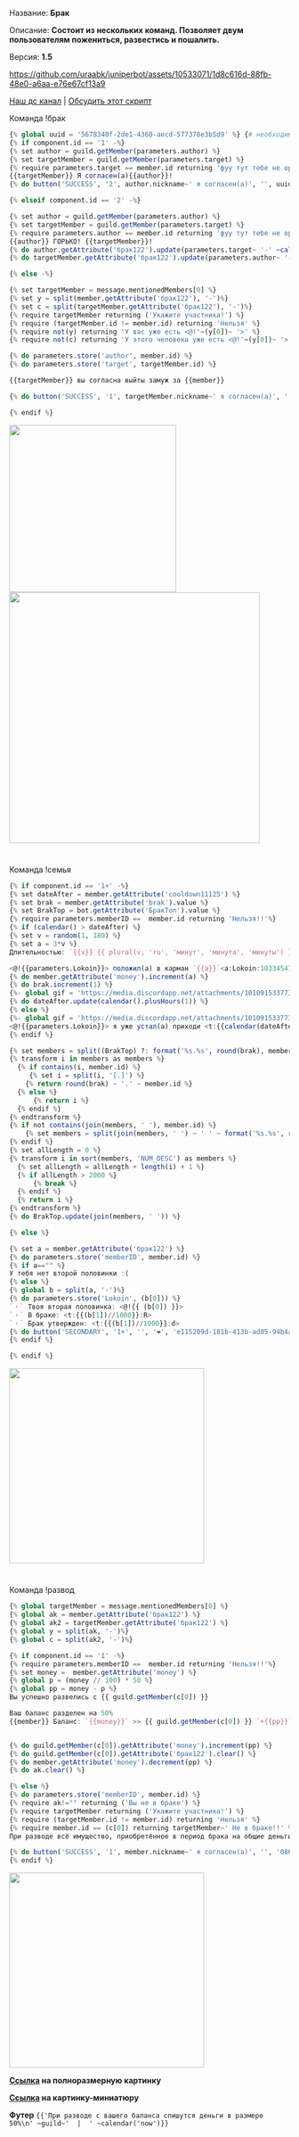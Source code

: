 Название: **Брак**

Описание: **Состоит из нескольких команд. Позволяет двум пользователям пожениться, развестись и пошалить.**

Версия: **1.5**

https://github.com/uraabk/juniperbot/assets/10533071/1d8c616d-88fb-48e0-a6aa-e76e67cf13a9

[Наш дс канал](https://discord.gg/TwKWBPrffE) | [Обсудить этот скрипт](https://discord.com/channels/1117328976097067008/1118287695781843064/1118288478422192159)

Команда !брак
```Julia
{% global uuid = '5678340f-2de1-4360-aecd-577378e3b5d9' %} {# необходимо изменить #}
{% if component.id == '1' -%}
{% set author = guild.getMember(parameters.author) %}
{% set targetMember = guild.getMember(parameters.target) %}
{% require parameters.target == member.id returning 'фуу тут тебе не оргия!!' %}
{{targetMember}} Я согласен(а){{author}}!
{% do button('SUCCESS', '2', author.nickname~' я согласен(а)', '', uuid) %}

{% elseif component.id == '2' -%}

{% set author = guild.getMember(parameters.author) %}
{% set targetMember = guild.getMember(parameters.target) %}
{% require parameters.author == member.id returning 'фуу тут тебе не оргия!!' %}
{{author}} ГОРЬКО! {{targetMember}}!
{% do author.getAttribute('брак122').update(parameters.target~ '-' ~calendar('now').millis) %}
{% do targetMember.getAttribute('брак122').update(parameters.author~ '-' ~calendar('now').millis) %}

{% else -%}

{% set targetMember = message.mentionedMembers[0] %}
{% set y = split(member.getAttribute('брак122'), '-')%}
{% set c = split(targetMember.getAttribute('брак122'), '-')%}
{% require targetMember returning ('Укажите участника!') %}
{% require (targetMember.id != member.id) returning 'Нельзя' %}
{% require not(y) returning 'У вас уже есть <@!'~(y[0])~ '>' %}
{% require not(c) returning 'У этого человека уже есть <@!'~(y[0])~ '>' %}

{% do parameters.store('author', member.id) %}
{% do parameters.store('target', targetMember.id) %}

{{targetMember}} вы согласна выйты замуж за {{member}}

{% do button('SUCCESS', '1', targetMember.nickname~' я согласен(а)', '', uuid) %}

{% endif %}
```
<img src="https://github.com/uraabk/juniperbot/assets/10533071/0908a624-f39e-451e-868c-2c1379030eeb" width="300">
<img src="https://github.com/uraabk/juniperbot/assets/10533071/c4ff7cff-447f-4f14-a56e-3fdf499a4db0" width="450">


#


Команда !семья
```Julia
{% if component.id == '1+' -%}
{% set dateAfter = member.getAttribute('cooldown11125') %}
{% set brak = member.getAttribute('brak').value %}
{% set BrakTop = bot.getAttribute('БракТоп').value %}
{% require parameters.memberID ==  member.id returning 'Нельзя!!'%}
{% if (calendar() > dateAfter) %}
{% set v = random(1, 180) %}
{% set a = 3*v %}
Длительностью: `{{v}} {{ plural(v, 'ru', 'минут', 'минута', 'минуты') }}`

<@!{{parameters.Lokoin}}> положил(а) в карман `{{a}}`<a:Lokoin:1033454770234609715>
{% do member.getAttribute('money').increment(a) %}
{% do brak.increment(1) %}
{%- global gif = 'https://media.discordapp.net/attachments/1010915337732104275/1110090847837491220/maxresdefault.jpg'%}
{% do dateAfter.update(calendar().plusHours(1)) %}
{% else %}
{%- global gif = 'https://media.discordapp.net/attachments/1010915337732104275/1110110484490887168/ggggg.jpg'%}
<@!{{parameters.Lokoin}}> я уже устал(а) приходи <t:{{calendar(dateAfter).millis//1000}}:R>
{% endif %}

{% set members = split((BrakTop) ?: format('%s.%s', round(brak), member.id), ' ') %}
{% transform i in members as members %}
  {% if contains(i, member.id) %}
     {% set i = split(i, '[.]') %}
    {% return round(brak) ~ '.' ~ member.id %}
  {% else %}
      {% return i %}
  {% endif %}
{% endtransform %}
{% if not contains(join(members, ' '), member.id) %}
    {% set members = split(join(members, ' ') ~ ' ' ~ format('%s.%s', round(brak), member.id), ' ') %}
{% endif %}
{% set allLength = 0 %}
{% transform i in sort(members, 'NUM_DESC') as members %}
  {% set allLength = allLength + length(i) + 1 %} 
  {% if allLength > 2000 %}
      {% break %}
  {% endif %}  
  {% return i %}  
{% endtransform %}
{% do BrakTop.update(join(members, ' ')) %}

{% else %}

{% set a = member.getAttribute('брак122') %}
{% do parameters.store('memberID', member.id) %}
{% if a=="" %}
У тебя нет второй половинки :(
{% else %}
{% global b = split(a, '-')%}
{% do parameters.store('Lokoin', (b[0])) %}
`・` Твоя вторая половинка: <@!{{ (b[0]) }}>
`・` В браке: <t:{{(b[1])//1000}}:R>
`・` Брак утвержден: <t:{{(b[1])//1000}}:d>
{% do button('SECONDARY', '1+', '', '❤️', 'e115209d-181b-413b-ad05-94b4ae1f68ca') %} {# необходимо изменить #}
{% endif %}

{% endif %}
```
<img src="https://github.com/uraabk/juniperbot/assets/10533071/3ca7c2d9-ddf2-4bf4-bd49-7b692e82e132" width="350">


#


Команда !развод
```Julia
{% global targetMember = message.mentionedMembers[0] %}
{% global ak = member.getAttribute('брак122') %}
{% global ak2 = targetMember.getAttribute('брак122') %}
{% global y = split(ak, '-')%}
{% global c = split(ak2, '-')%}

{% if component.id == '1' -%}
{% require parameters.memberID ==  member.id returning 'Нельзя!!'%}
{% set money =  member.getAttribute('money') %}
{% global p = (money // 100) * 50 %}
{% global pp = money - p %}
Вы успешно развелись с {{ guild.getMember(c[0]) }}

Ваш баланс разделен на 50%
{{member}} Баланс: `{{money}}` >> {{ guild.getMember(c[0]) }} `+{{pp}}`


{% do guild.getMember(c[0]).getAttribute('money').increment(pp) %}
{% do guild.getMember(c[0]).getAttribute('брак122').clear() %}
{% do member.getAttribute('money').decrement(pp) %}
{% do ak.clear() %}

{% else %}
{% do parameters.store('memberID', member.id) %}
{% require ak!="" returning ('Вы не в браке') %}
{% require targetMember returning ('Укажите участника!') %}
{% require (targetMember.id != member.id) returning 'Нельзя' %}
{% require member.id == (c[0]) returning targetMember~' Не в браке!!' %}
При разводе всё имущество, приобретённое в период брака на общие деньги, является общим, совместно нажитым имуществом и подлежит разделу при разводе в пропорции 50 на 50

{% do button('SUCCESS', '1', member.nickname~' я согласен(а)', '', '086b2e3e-5348-4e4a-b461-e24f9457a8a2') %} {# необходимо изменить #}
{% endif %}
```
<img src="https://github.com/uraabk/juniperbot/assets/10533071/36663a0b-a770-43bd-983c-78b5606a1618" width="350">

**[Ссылка](https://media.discordapp.net/attachments/1010915337732104275/1109935760049700935/0D1yHTRVDqQ.jpg) на полноразмерную картинку** 

**[Ссылка](https://media.discordapp.net/attachments/1010915337732104275/1109938734679474206/pngwing.com.png) на картинку-миниатюру** 

**Футер** ```{{'При разводе с вашего баланса спишутся деньги в размере 50%\n' ~guild~'  |  ' ~calendar('now')}}```



